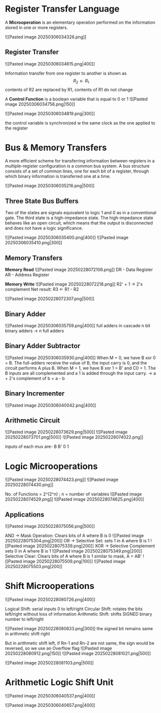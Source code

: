 # Register Transfer Language
A **Microoperation** is an elementary operation performed on the information stored in one or more registers.

![[Pasted image 20250306034326.png]]

## Register Transfer

![[Pasted image 20250306034615.png|400]]

Information transfer from one register to another is shown as 
$$ R_2 \leftarrow R_1$$
contents of R2 are replaced by R1, contents of R1 do not change

A **Control Function** is a boolean variable that is equal to 0 or 1 
![[Pasted image 20250306034756.png|150]]

![[Pasted image 20250306034819.png|300]]

the control variable is synchronized w the same clock as the one applied to the register
# Bus & Memory Transfers

A more efficient scheme for transferring information between registers in a multiple-register configuration is a common bus system. A bus structure consists of a set of common lines, one for each bit of a register, through which binary information is transferred one at a time.

![[Pasted image 20250306035216.png|500]]

## Three State Bus Buffers

Two of the states are signals equivalent to logic 1 and 0 as in a conventional gate. The third state is a high-impedance state. The high-impedance state behaves like an open circuit, which means that the output is disconnected and does not have a logic significance.

![[Pasted image 20250306035400.png|400]]
![[Pasted image 20250306035410.png|300]]
## Memory Transfers

**Memory Read**
![[Pasted image 20250228072106.png]]
DR - Data Register
AR - Address Register

**Memory Write**
![[Pasted image 20250228072218.png]]
R2' + 1 -> 2's complement
Net result: R3 <- R1 - R2

![[Pasted image 20250228072307.png|500]]

## Binary Adder

![[Pasted image 20250306035759.png|400]]
full adders in cascade
n bit binary adders -> n full adders
## Binary Adder Subtractor

![[Pasted image 20250306035930.png|400]]
When M = 0, we have B xor 0 = B. The full-adders receive the value of B, the input carry is 0, and the circuit performs A plus B. When M = 1, we have B xor 1 = B' and C0 = 1. The B inputs are all complemented and a 1 is added through the input carry.
-> a + 2's complement of b = a - b
## Binary Incrementer

![[Pasted image 20250306040042.png|400]]
## Arithmetic Circuit

![[Pasted image 20250228073629.png|500]]
![[Pasted image 20250228073701.png|500]]
![[Pasted image 20250228074022.png]]

inputs of each mux are-
B
B'
0
1
# Logic Microoperations

![[Pasted image 20250228074423.png]]
![[Pasted image 20250228074430.png]]

No. of Functions = 2^(2^n) ; n = number of variables
![[Pasted image 20250228074529.png]]
![[Pasted image 20250228074625.png|400]]

## Applications

![[Pasted image 20250228075056.png|500]]

AND -> Mask Operation: Clears bits of A where B is 0
![[Pasted image 20250228075304.png|200]]
OR -> Selective Set: sets 1 in A where B is 1
![[Pasted image 20250228075339.png|200]]
XOR -> Selective Complement sets 0 in A where B is 1
![[Pasted image 20250228075349.png|200]]
Selective Clear: Clears bits of A where B is 1
similar to mask, A = AB'
![[Pasted image 20250228075509.png|100]]
![[Pasted image 20250228075503.png|200]]

# Shift Microoperations

![[Pasted image 20250228080726.png|400]]

Logical Shift: serial inputs 0 to left/right
Circular Shift: rotates the bits left/right without loss of information
Arithmetic Shift: shifts SIGNED binary number to left/right

![[Pasted image 20250228080833.png|300]]
the signed bit remains same in arithmetic shift right

But in arithmetic shift left, if Rn-1 and Rn-2 are not same, the sign would be reversed, so we use an Overflow flag
![[Pasted image 20250228080912.png|150]]
![[Pasted image 20250228081021.png|500]]

![[Pasted image 20250228081103.png|500]]

# Arithmetic Logic Shift Unit

![[Pasted image 20250306040537.png|400]]

![[Pasted image 20250306040657.png|400]]